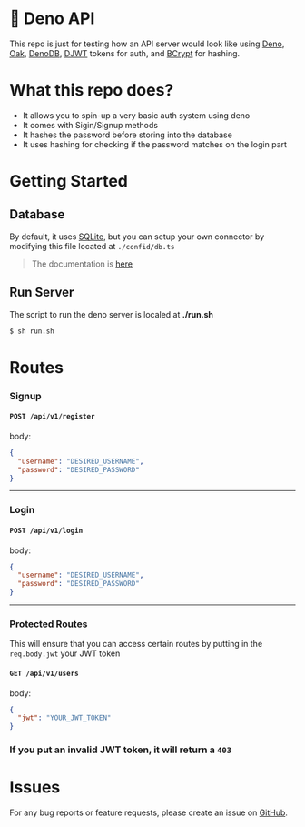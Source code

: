 # 🦕 Deno API

This repo is just for testing how an API server would look like using
[Deno](https://deno.land/), [Oak](https://deno.land/x/oak@v9.0.0),
[DenoDB](https://eveningkid.com/denodb-docs/),
[DJWT](https://github.com/timonson/djwt) tokens for auth, and
[BCrypt](https://github.com/JamesBroadberry/deno-bcrypt) for hashing.

# What this repo does?

- It allows you to spin-up a very basic auth system using deno
- It comes with Sigin/Signup methods
- It hashes the password before storing into the database
- It uses hashing for checking if the password matches on the login part

# Getting Started

## Database

By default, it uses
[SQLite](https://eveningkid.com/denodb-docs/docs/guides/using-sqlite), but you
can setup your own connector by modifying this file located at `./confid/db.ts`

> The documentation is [here](https://github.com/eveningkid/denodb)

## Run Server

The script to run the deno server is localed at **./run.sh**

```sh
$ sh run.sh
```

# Routes

### Signup

#### `POST /api/v1/register`

body:

```json
{
  "username": "DESIRED_USERNAME",
  "password": "DESIRED_PASSWORD"
}
```

---

### Login

#### `POST /api/v1/login`

body:

```json
{
  "username": "DESIRED_USERNAME",
  "password": "DESIRED_PASSWORD"
}
```

---

### Protected Routes
This will ensure that you can access certain routes by putting in the `req.body.jwt` your JWT token

#### `GET /api/v1/users`

body:

```json
{
  "jwt": "YOUR_JWT_TOKEN"
}
```

### If you put an invalid JWT token, it will return a `403`

# Issues

For any bug reports or feature requests, please create an issue on
[GitHub](https://github.com/Anstroy/deno-api/issues).
